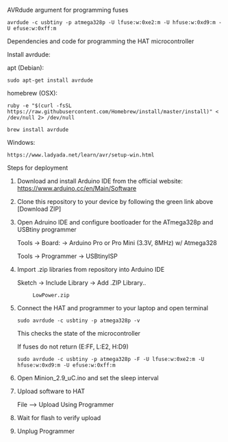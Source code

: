 AVRdude argument for programming fuses

    avrdude -c usbtiny -p atmega328p -U lfuse:w:0xe2:m -U hfuse:w:0xd9:m -U efuse:w:0xff:m

Dependencies and code for programming the HAT microcontroller

Install avrdude:

apt (Debian):

    sudo apt-get install avrdude

homebrew (OSX):

    ruby -e "$(curl -fsSL https://raw.githubusercontent.com/Homebrew/install/master/install)" < /dev/null 2> /dev/null

    brew install avrdude

Windows:

    https://www.ladyada.net/learn/avr/setup-win.html

Steps for deployment

1) Download and install Arduino IDE from the official website:  https://www.arduino.cc/en/Main/Software
2) Clone this repository to your device by following the green link above [Download ZIP]
3) Open Adruino IDE and configure bootloader for the ATmega328p and USBtiny programmer

      Tools -> Board: -> Arduino Pro or Pro Mini (3.3V, 8MHz) w/ Atmega328

      Tools -> Programmer -> USBtinyISP

4) Import .zip libraries from repository into Arduino IDE 

      Sketch -> Include Library -> Add .ZIP Library..
            
            LowPower.zip

5) Connect the HAT and programmer to your laptop and open terminal

       sudo avrdude -c usbtiny -p atmega328p -v
      
      This checks the state of the microcontroller 
      
      If fuses do not return (E:FF, L:E2, H:D9)
      
       sudo avrdude -c usbtiny -p atmega328p -F -U lfuse:w:0xe2:m -U hfuse:w:0xd9:m -U efuse:w:0xff:m
 

6) Open Minion_2.9_uC.ino and set the sleep interval

7) Upload software to HAT

      File --> Upload Using Programmer
      
8) Wait for flash to verify upload

9) Unplug Programmer


